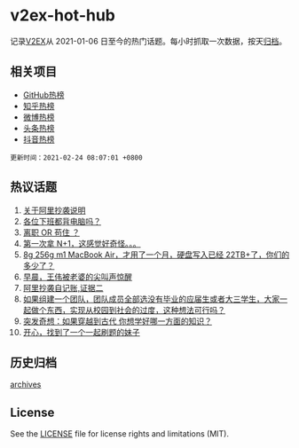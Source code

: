 # v2ex-hot-hub

 记录[V2EX](https://www.v2ex.com/)从 2021-01-06 日至今的热门话题。每小时抓取一次数据，按天[归档](archives)。
 
 ## 相关项目

- [GitHub热榜](https://github.com/snaildev/github-hot-hub)
- [知乎热榜](https://github.com/snaildev/zhihu-hot-hub)
- [微博热榜](https://github.com/snaildev/weibo-hot-hub)
- [头条热榜](https://github.com/snaildev/toutiao-hot-hub)
- [抖音热榜](https://github.com/snaildev/douyin-hot-hub)


 `更新时间：2021-02-24 08:07:01 +0800`

## 热议话题

1. [关于阿里抄袭说明](https://www.v2ex.com/t/755379)
1. [各位下班都背电脑吗？](https://www.v2ex.com/t/755308)
1. [离职 OR 苟住 ？](https://www.v2ex.com/t/755376)
1. [第一次拿 N+1，这感觉好奇怪。。。](https://www.v2ex.com/t/755313)
1. [8g 256g m1 MacBook Air，才用了一个月，硬盘写入已经 22TB+了，你们的多少了？](https://www.v2ex.com/t/755498)
1. [早晨，王伟被老婆的尖叫声惊醒](https://www.v2ex.com/t/755305)
1. [阿里抄袭自记账,证据二](https://www.v2ex.com/t/755348)
1. [如果组建一个团队，团队成员全部选没有毕业的应届生或者大三学生，大家一起做个东西，实现从校园到社会的过度，这种想法可行吗？](https://www.v2ex.com/t/755317)
1. [突发奇想：如果穿越到古代 你想学好哪一方面的知识？](https://www.v2ex.com/t/755462)
1. [开心，找到了一个一起刷题的妹子](https://www.v2ex.com/t/755557)

## 历史归档

[archives](archives)

## License

See the [LICENSE](LICENSE) file for license rights and limitations (MIT).
